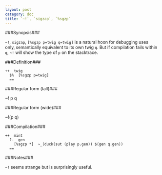 ```yaml
---
layout: post
category: doc
title: `~!`, `sigzap`, `%sgzp`
---
```


###Synopsis###

`~!`, `sigzap`, `[%sgzp p=twig q=twig]` is a natural hoon for 
debugging uses only, semantically equivalent to its own twig `q`.
But if compilation fails within `q`, `~!` will show the type of
`p` on the stacktrace.

###Definition###

    ++  twig  
      $%  [%sgzp p=twig]
      ==

###Regular form (tall)###

  ~!  p
  q

###Regular form (wide)###

  ~!(p q)

###Compilation###
    
    ++  mint
      ?-  gen
        [%sgzp *]  ~_(duck(sut (play p.gen)) $(gen q.gen))
      ==

###Notes###

`~!` seems strange but is surprisingly useful.
